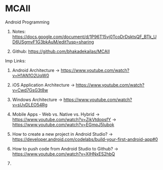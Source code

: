 # MCAII

Android Programming

1) Notes: https://docs.google.com/document/d/1P96T15vj0TcoDrDsktsQF_BTk_UD6USgmvF1G3bkAuM/edit?usp=sharing

2) Github: https://github.com/bhakadekailas/MCAII



Imp Links:
1) Android Architecture
-> https://www.youtube.com/watch?v=H1AN1O2UqW0
   
2) iOS Application Architecture
-> https://www.youtube.com/watch?v=Cwd7GsG3t8w
   
3) Windows Architecture
-> https://www.youtube.com/watch?v=sUvDLEO54Rg

4) Mobile Apps - Web vs. Native vs. Hybrid
-> https://www.youtube.com/watch?v=ZikVtdopsfY
-> https://www.youtube.com/watch?v=EGmpJ5lubok
   
5) How to create a new project in Android Studio?
-> https://developer.android.com/codelabs/build-your-first-android-app#0

6) How to push code from Android Studio to Github?
-> https://www.youtube.com/watch?v=XIHNxES2hbQ
   
7) 
